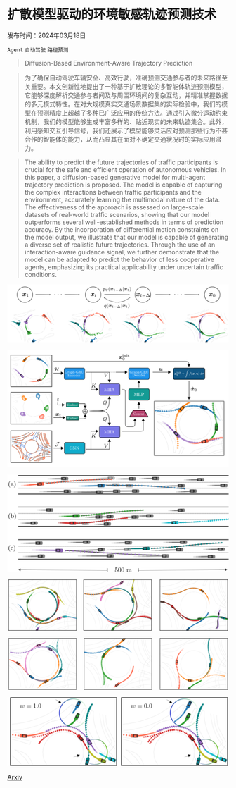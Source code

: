 # 扩散模型驱动的环境敏感轨迹预测技术

发布时间：2024年03月18日

`Agent` `自动驾驶` `路径预测`

> Diffusion-Based Environment-Aware Trajectory Prediction

> 为了确保自动驾驶车辆安全、高效行驶，准确预测交通参与者的未来路径至关重要。本文创新性地提出了一种基于扩散理论的多智能体轨迹预测模型，它能够深度解析交通参与者间及与周围环境间的复杂互动，并精准掌握数据的多元模式特性。在对大规模真实交通场景数据集的实际检验中，我们的模型在预测精度上超越了多种已广泛应用的传统方法。通过引入微分运动约束机制，我们的模型能够生成丰富多样的、贴近现实的未来轨迹集合。此外，利用感知交互引导信号，我们还展示了模型能够灵活应对预测那些行为不甚合作的智能体的能力，从而凸显其在面对不确定交通状况时的实际应用潜力。

> The ability to predict the future trajectories of traffic participants is crucial for the safe and efficient operation of autonomous vehicles. In this paper, a diffusion-based generative model for multi-agent trajectory prediction is proposed. The model is capable of capturing the complex interactions between traffic participants and the environment, accurately learning the multimodal nature of the data. The effectiveness of the approach is assessed on large-scale datasets of real-world traffic scenarios, showing that our model outperforms several well-established methods in terms of prediction accuracy. By the incorporation of differential motion constraints on the model output, we illustrate that our model is capable of generating a diverse set of realistic future trajectories. Through the use of an interaction-aware guidance signal, we further demonstrate that the model can be adapted to predict the behavior of less cooperative agents, emphasizing its practical applicability under uncertain traffic conditions.

![扩散模型驱动的环境敏感轨迹预测技术](../../../paper_images/2403.11643/x1.png)

![扩散模型驱动的环境敏感轨迹预测技术](../../../paper_images/2403.11643/x2.png)

![扩散模型驱动的环境敏感轨迹预测技术](../../../paper_images/2403.11643/x3.png)

![扩散模型驱动的环境敏感轨迹预测技术](../../../paper_images/2403.11643/x4.png)

![扩散模型驱动的环境敏感轨迹预测技术](../../../paper_images/2403.11643/x5.png)

![扩散模型驱动的环境敏感轨迹预测技术](../../../paper_images/2403.11643/x6.png)

[Arxiv](https://arxiv.org/abs/2403.11643)